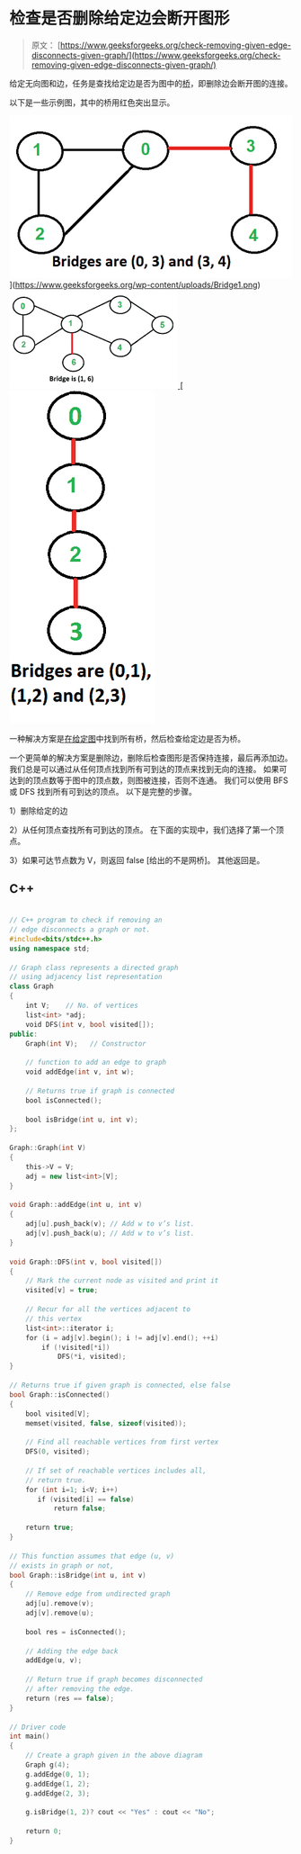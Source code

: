 # 检查是否删除给定边会断开图形

> 原文： [https://www.geeksforgeeks.org/check-removing-given-edge-disconnects-given-graph/](https://www.geeksforgeeks.org/check-removing-given-edge-disconnects-given-graph/)

给定无向图和边，任务是查找给定边是否为图中的[桥](https://www.geeksforgeeks.org/bridge-in-a-graph/)，即删除边会断开图的连接。

以下是一些示例图，其中的桥用红色突出显示。

![Bridge1](img/9b96ad4f3ba84ccea21701a8144a9b7c.png) ](https://www.geeksforgeeks.org/wp-content/uploads/Bridge1.png) [ ![Bridge2](img/e02a14c309771a7d2bfcad3c3cf19370.png) ](https://www.geeksforgeeks.org/wp-content/uploads/Bridge2.png) [ ![Bridge3](img/0e398ed2842367256c38e41388d4cc1e.png)

一种解决方案是[在给定图](https://www.geeksforgeeks.org/bridge-in-a-graph/)中找到所有桥，然后检查给定边是否为桥。

一个更简单的解决方案是删除边，删除后检查图形是否保持连接，最后再添加边。 我们总是可以通过从任何顶点找到所有可到达的顶点来找到无向的连接。 如果可达到的顶点数等于图中的顶点数，则图被连接，否则不连通。 我们可以使用 BFS 或 DFS 找到所有可到达的顶点。 以下是完整的步骤。

1）删除给定的边

2）从任何顶点查找所有可到达的顶点。 在下面的实现中，我们选择了第一个顶点。

3）如果可达节点数为 V，则返回 false [给出的不是网桥]。 其他返回是。

## C++

```cpp

// C++ program to check if removing an 
// edge disconnects a graph or not. 
#include<bits/stdc++.h> 
using namespace std; 

// Graph class represents a directed graph 
// using adjacency list representation 
class Graph 
{ 
    int V;    // No. of vertices 
    list<int> *adj; 
    void DFS(int v, bool visited[]); 
public: 
    Graph(int V);   // Constructor 

    // function to add an edge to graph 
    void addEdge(int v, int w); 

    // Returns true if graph is connected 
    bool isConnected(); 

    bool isBridge(int u, int v); 
}; 

Graph::Graph(int V) 
{ 
    this->V = V; 
    adj = new list<int>[V]; 
} 

void Graph::addEdge(int u, int v) 
{ 
    adj[u].push_back(v); // Add w to v’s list. 
    adj[v].push_back(u); // Add w to v’s list. 
} 

void Graph::DFS(int v, bool visited[]) 
{ 
    // Mark the current node as visited and print it 
    visited[v] = true; 

    // Recur for all the vertices adjacent to 
    // this vertex 
    list<int>::iterator i; 
    for (i = adj[v].begin(); i != adj[v].end(); ++i) 
        if (!visited[*i]) 
            DFS(*i, visited); 
} 

// Returns true if given graph is connected, else false 
bool Graph::isConnected() 
{ 
    bool visited[V]; 
    memset(visited, false, sizeof(visited)); 

    // Find all reachable vertices from first vertex 
    DFS(0, visited); 

    // If set of reachable vertices includes all, 
    // return true. 
    for (int i=1; i<V; i++) 
       if (visited[i] == false) 
           return false; 

    return true; 
} 

// This function assumes that edge (u, v) 
// exists in graph or not, 
bool Graph::isBridge(int u, int v) 
{ 
    // Remove edge from undirected graph 
    adj[u].remove(v); 
    adj[v].remove(u); 

    bool res = isConnected(); 

    // Adding the edge back 
    addEdge(u, v); 

    // Return true if graph becomes disconnected 
    // after removing the edge. 
    return (res == false); 
} 

// Driver code 
int main() 
{ 
    // Create a graph given in the above diagram 
    Graph g(4); 
    g.addEdge(0, 1); 
    g.addEdge(1, 2); 
    g.addEdge(2, 3); 

    g.isBridge(1, 2)? cout << "Yes" : cout << "No"; 

    return 0; 
} 

```